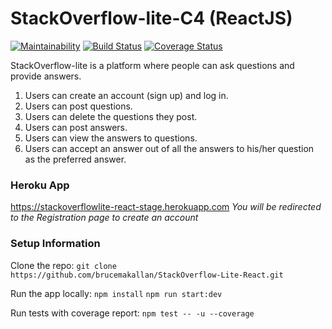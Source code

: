 # StackOverflow-lite-C4 (ReactJS)

[![Maintainability](https://api.codeclimate.com/v1/badges/56a187e607528ff37dc7/maintainability)](https://codeclimate.com/github/brucemakallan/StackOverflow-Lite-React/maintainability) [![Build Status](https://travis-ci.org/brucemakallan/StackOverflow-Lite-React.svg?branch=develop)](https://travis-ci.org/brucemakallan/StackOverflow-Lite-React)  [![Coverage Status](https://coveralls.io/repos/github/brucemakallan/StackOverflow-Lite-React/badge.svg?branch=develop)](https://coveralls.io/github/brucemakallan/StackOverflow-Lite-React?branch=develop)

StackOverflow-lite is a platform where people can ask questions and provide answers.

1. Users can create an account (sign up) and log in.
2. Users can post questions.
3. Users can delete the questions they post.
4. Users can post answers.
5. Users can view the answers to questions.
6. Users can accept an answer out of all the answers to his/her question as the preferred answer.

### Heroku App
https://stackoverflowlite-react-stage.herokuapp.com 
*You will be redirected to the Registration page to create an account*

### Setup Information

Clone the repo:
`git clone https://github.com/brucemakallan/StackOverflow-Lite-React.git`

Run the app locally:
`npm install`
`npm run start:dev`

Run tests with coverage report:
`npm test -- -u --coverage`

